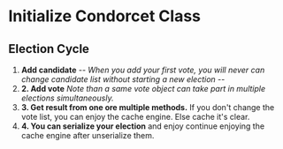 # Initialize Condorcet Class


## Election Cycle

1. **Add candidate**
_-- When you add your first vote, you will never can change candidate list without starting a new election --_
1. **2. Add vote** _Note than a same vote object can take part in multiple elections simultaneously._
1. **3. Get result from one ore multiple methods.** If you don't change the vote list, you can enjoy the cache engine. Else cache it's clear.
1. **4. You can serialize your election** and enjoy continue enjoying the cache engine after unserialize them.
